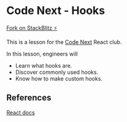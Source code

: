 # Code Next - Hooks

[Fork on StackBlitz ⚡️](https://stackblitz.com/fork/code-next-hooks)

This is a lesson for the [Code Next](https://codenext.withgoogle.com/) React club.

In this lesson, engineers will

- Learn what hooks are.
- Discover commonly used hooks.
- Know how to make custom hooks.

## References

[React docs](https://reactjs.org/docs/hooks-intro.html)